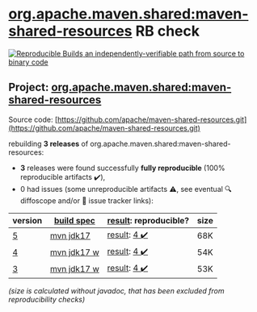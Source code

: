 [org.apache.maven.shared:maven-shared-resources](https://central.sonatype.com/artifact/org.apache.maven.shared/maven-shared-resources/versions) RB check
=======

[![Reproducible Builds](https://reproducible-builds.org/images/logos/rb.svg) an independently-verifiable path from source to binary code](https://reproducible-builds.org/)

## Project: [org.apache.maven.shared:maven-shared-resources](https://central.sonatype.com/artifact/org.apache.maven.shared/maven-shared-resources/versions)

Source code: [https://github.com/apache/maven-shared-resources.git](https://github.com/apache/maven-shared-resources.git)

rebuilding **3 releases** of org.apache.maven.shared:maven-shared-resources:
- **3** releases were found successfully **fully reproducible** (100% reproducible artifacts :heavy_check_mark:),
- 0 had issues (some unreproducible artifacts :warning:, see eventual :mag: diffoscope and/or :memo: issue tracker links):

| version | [build spec](/BUILDSPEC.md) | [result](https://reproducible-builds.org/docs/jvm/): reproducible? | size |
| -- | --------- | ------ | -- |
| [5](https://central.sonatype.com/artifact/org.apache.maven.shared/maven-shared-resources/5/pom) | [mvn jdk17](maven-shared-resources-5.buildspec) | [result](maven-shared-resources-5.buildinfo): [4 :heavy_check_mark: ](maven-shared-resources-5.buildcompare) | 68K |
| [4](https://central.sonatype.com/artifact/org.apache.maven.shared/maven-shared-resources/4/pom) | [mvn jdk17 w](maven-shared-resources-4.buildspec) | [result](maven-shared-resources-4.buildinfo): [4 :heavy_check_mark: ](maven-shared-resources-4.buildcompare) | 54K |
| [3](https://central.sonatype.com/artifact/org.apache.maven.shared/maven-shared-resources/3/pom) | [mvn jdk17 w](maven-shared-resources-3.buildspec) | [result](maven-shared-resources-3.buildinfo): [4 :heavy_check_mark: ](maven-shared-resources-3.buildcompare) | 53K |

<i>(size is calculated without javadoc, that has been excluded from reproducibility checks)</i>
